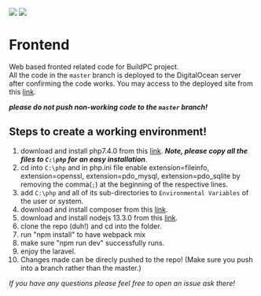 ![](https://github.com/BuildPC/Frontend/workflows/Laravel_Tests/badge.svg)
![](https://github.com/BuildPC/Frontend/workflows/DigitalOcean_Deploy_rsync/badge.svg)

# Frontend
Web based fronted related code for BuildPC project.  
All the code in the `master` branch is deployed to the DigitalOcean server after confirming the code works. You may access to the deployed site from this [link](https://test.buildpc.software).  

***please do not push non-working code to the `master` branch!***

## Steps to create a working environment!

1. download and install php7.4.0 from this [link](https://windows.php.net/downloads/releases/php-7.4.0-Win32-vc15-x64.zip). ***Note, please copy all the files to `C:\php` for an easy installation***.
2. cd into `C:\php` and in php.ini file enable extension=fileinfo, extension=openssl, extension=pdo_mysql, extension=pdo_sqlite by removing the comma(`;`) at the beginning of the respective lines.
3. add `C:\php` and all of its sub-directories to `Environmental Variables` of the user or system.
4. download and install composer from this [link](https://getcomposer.org/Composer-Setup.exe).
5. download and install nodejs 13.3.0 from this [link](https://nodejs.org/dist/v13.3.0/node-v13.3.0-x64.msi).
6. clone the repo (duh!) and cd into the folder.
7. run "npm install" to have webpack mix
8. make sure "npm run dev" successfully runs.
9. enjoy the laravel.
10. Changes made can be direcly pushed to the repo! (Make sure you push into a branch rather than the master.)  

*If you have any questions please feel free to open an issue ask there!*
